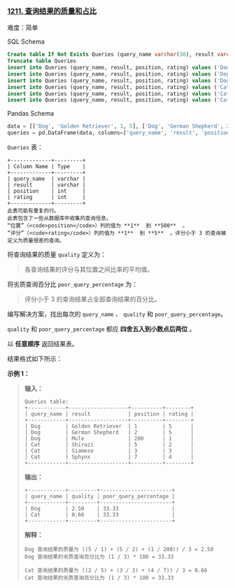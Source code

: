 ### [1211\. 查询结果的质量和占比](https://leetcode.cn/problems/queries-quality-and-percentage/)

难度：简单

SQL Schema

```sql
Create table If Not Exists Queries (query_name varchar(30), result varchar(50), position int, rating int)
Truncate table Queries
insert into Queries (query_name, result, position, rating) values ('Dog', 'Golden Retriever', '1', '5')
insert into Queries (query_name, result, position, rating) values ('Dog', 'German Shepherd', '2', '5')
insert into Queries (query_name, result, position, rating) values ('Dog', 'Mule', '200', '1')
insert into Queries (query_name, result, position, rating) values ('Cat', 'Shirazi', '5', '2')
insert into Queries (query_name, result, position, rating) values ('Cat', 'Siamese', '3', '3')
insert into Queries (query_name, result, position, rating) values ('Cat', 'Sphynx', '7', '4')
```

Pandas Schema

```python
data = [['Dog', 'Golden Retriever', 1, 5], ['Dog', 'German Shepherd', 2, 5], ['Dog', 'Mule', 200, 1], ['Cat', 'Shirazi', 5, 2], ['Cat', 'Siamese', 3, 3], ['Cat', 'Sphynx', 7, 4]]
queries = pd.DataFrame(data, columns=['query_name', 'result', 'position', 'rating']).astype({'query_name':'object', 'result':'object', 'position':'Int64', 'rating':'Int64'})
```

`Queries` 表：

```
+-------------+---------+
| Column Name | Type    |
+-------------+---------+
| query_name  | varchar |
| result      | varchar |
| position    | int     |
| rating      | int     |
+-------------+---------+
此表可能有重复的行。
此表包含了一些从数据库中收集的查询信息。
“位置”（<code>position</code>）列的值为 **1**  到 **500**  。
“评分”（<code>rating</code>）列的值为 **1**  到 **5**  。评分小于 3 的查询被定义为质量很差的查询。
```

将查询结果的质量 `quality` 定义为：

> 各查询结果的评分与其位置之间比率的平均值。

将劣质查询百分比 `poor_query_percentage` 为：

> 评分小于 3 的查询结果占全部查询结果的百分比。

编写解决方案，找出每次的 `query_name` 、 `quality` 和 `poor_query_percentage`。

`quality` 和 `poor_query_percentage` 都应 **四舍五入到小数点后两位** 。

以 **任意顺序** 返回结果表。

结果格式如下所示：

**示例 1：**

> **输入：**
> ```
> Queries table:
> +------------+-------------------+----------+--------+
> | query_name | result            | position | rating |
> +------------+-------------------+----------+--------+
> | Dog        | Golden Retriever  | 1        | 5      |
> | Dog        | German Shepherd   | 2        | 5      |
> | Dog        | Mule              | 200      | 1      |
> | Cat        | Shirazi           | 5        | 2      |
> | Cat        | Siamese           | 3        | 3      |
> | Cat        | Sphynx            | 7        | 4      |
> +------------+-------------------+----------+--------+
> ```
> **输出：**
> ```
> +------------+---------+-----------------------+
> | query_name | quality | poor_query_percentage |
> +------------+---------+-----------------------+
> | Dog        | 2.50    | 33.33                 |
> | Cat        | 0.66    | 33.33                 |
> +------------+---------+-----------------------+
> ```
> **解释：**
> ```
> Dog 查询结果的质量为 ((5 / 1) + (5 / 2) + (1 / 200)) / 3 = 2.50
> Dog 查询结果的劣质查询百分比为 (1 / 3) * 100 = 33.33
> 
> Cat 查询结果的质量为 ((2 / 5) + (3 / 3) + (4 / 7)) / 3 = 0.66
> Cat 查询结果的劣质查询百分比为 (1 / 3) * 100 = 33.33
> ```
